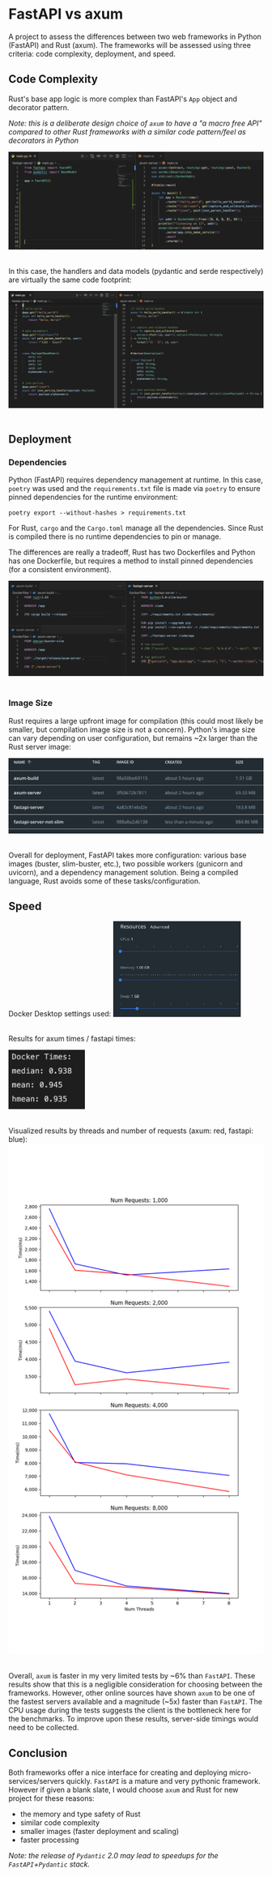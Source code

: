 # FastAPI vs axum
A project to assess the differences between two web frameworks in Python (FastAPI) and Rust (axum). The frameworks will be assessed using three criteria: code complexity, deployment, and speed.

## Code Complexity

Rust's base app logic is more complex than FastAPI's `App` object and decorator pattern. 

_Note: this is a deliberate design choice of `axum` to have a "a macro free API" compared to other Rust frameworks with a similar code pattern/feel as decorators in Python_

<img src="./assets/apps.png"/>
<br>
<br>

In this case, the handlers and data models (pydantic and serde respectively) are virtually the same code footprint:

<img src="./assets/handlers.png" />
<br>
<br>

## Deployment

### Dependencies
Python (FastAPI) requires dependency management at runtime. In this case, `poetry` was used and the `requirements.txt` file is made via `poetry` to ensure pinned dependencies for the runtime environment:

```shell
poetry export --without-hashes > requirements.txt
```

For Rust, `cargo` and the `Cargo.toml` manage all the dependencies. Since Rust is compiled there is no runtime dependencies to pin or manage.

The differences are really a tradeoff, Rust has two Dockerfiles and Python has one Dockerfile, but requires a method to install pinned dependencies (for a consistent environment).

<img src="./assets/dockerfiles.png" />
<br>
<br>

### Image Size

Rust requires a large upfront image for compilation (this could most likely be smaller, but compilation image size is not a concern). Python's image size can vary depending on user configuration, but remains ~2x larger than the Rust server image:

<img src="./assets/images.png" />
<br>
<br>

Overall for deployment, FastAPI takes more configuration: various base images (buster, slim-buster, etc.), two possible workers (gunicorn and uvicorn), and a dependency management solution. Being a compiled language, Rust avoids some of these tasks/configuration.

## Speed

Docker Desktop settings used:
<img src="./assets/docker-settings.png" width=50% />
<br>
<br>

Results for axum times / fastapi times:

<img src="./assets/docker-times.png" width=30% />
<br>
<br>

Visualized results by threads and number of requests (axum: red, fastapi: blue):
<img src="./assets/route_testing-times.png" />
<br>
<br>

Overall, `axum` is faster in my very limited tests by ~6% than `FastAPI`. These results show that this is a negligible consideration for choosing between the frameworks. However, other online sources have shown `axum` to be one of the fastest servers available and a magnitude (~5x) faster than `FastAPI`. The CPU usage during the tests suggests the client is the bottleneck here for the benchmarks. To improve upon these results, server-side timings would need to be collected.

## Conclusion 

Both frameworks offer a nice interface for creating and deploying micro-services/servers quickly. `FastAPI` is a mature and very pythonic framework. However if given a blank slate, I would choose `axum` and Rust for new project for these reasons:
- the memory and type safety of Rust
- similar code complexity
- smaller images (faster deployment and scaling)
- faster processing

_Note: the release of `Pydantic` 2.0 may lead to speedups for the `FastAPI`+`Pydantic` stack._